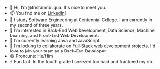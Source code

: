 - 👋 Hi, I’m @tristanmbugua. It's nice to meet you.
- 📫 You find me on [LinkedIn](https://www.linkedin.com/in/tristan-m-7b0002239/)!
- 📖 I study Software Engineering at Centennial College. I am currently in my second of three years.
- 👀 I’m interested in Back-End Web Development, Data Science, Machine Learning, and Front-End Web Development.
- 🌱 I’m currently learning Java and JavaScript.
- 💞️ I’m looking to collaborate on Full-Stack web development projects. I'd love to join your team as a Back-End Developer.
- 😄 Pronouns: He/Him
- ⚡ Fun fact: In the fourth grade I sneezed too hard and fractured my rib.

<!---
tristanmbugua/tristanmbugua is a ✨ special ✨ repository because its `README.md` (this file) appears on your GitHub profile.
You can click the Preview link to take a look at your changes.
--->
